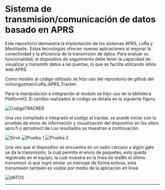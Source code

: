 # Sistema de transmision/comunicación de datos basado en APRS

Este repositorio demuestra la implantación de los sistemas APRS, LoRa y Meshtastic. Estas tecnologías ofrecen nuevas aplicaciones al mejorar la conectividad y la eficiencia de la transmisión de datos. Para evaluar su funcionalidad, el dispositivo de seguimiento debe tener la capacidad de visualizar y transmitir datos a las puertas, lo que se facilita utilizando sitios web APRS.

Como modelo al código utilizado se hizo uso del repositorio de github del richonguzman/LoRa\_APRS\_Tracker.

Para la manipulación e integración al modulo se hizo uso de la bblioteca PlatformIO. El cambio realizados al codigo se detalla en la siguiente figura.

![CodigoTRACKER](https://github.com/Esteicy/Taller-integrador/assets/110202568/fd1fa82d-939b-4594-9a17-52e4f2ebfe45)

Una vez compilado e integrado el codigo al tracker, se puede iniciar con la pruebas de envio de información y visualización del dispositivo en los sitios aprs.fi o aprsdirect.de.Los resultados se muestran a continuación.

![Sirve](https://github.com/Esteicy/Taller-integrador/assets/110202568/a563797b-5d6c-48f6-b805-2ed0551c0ddb)
![Prueba 1](https://github.com/Esteicy/Taller-integrador/assets/110202568/6bfac590-1673-4083-b64f-fc50a676f8c1)
![Prueba 2](https://github.com/Esteicy/Taller-integrador/assets/110202568/7d720e7c-ea54-4774-bb83-ba469cac179c)

Una vez que el dispositivo se encuentra en un radio cercano a algún gate se da la transmisión, la cuál permite el envío de paquetes, esto queda registrado en el equipo, la cuál muestra en la línea de $last Rx$ el último transmisor al que logró enviar un mensaje de forma exitosa, esta transmisión también es visible por medio de la aplicación en línea.

![dATOS](https://github.com/Esteicy/Taller-integrador/assets/110202568/02499f70-ea7f-420b-bc71-7b7075debc8f)


____________________________________________________

